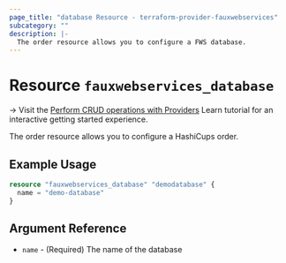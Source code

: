 ```yaml
---
page_title: "database Resource - terraform-provider-fauxwebservices"
subcategory: ""
description: |-
  The order resource allows you to configure a FWS database.
---
```


# Resource `fauxwebservices_database`

-> Visit the [Perform CRUD operations with Providers](https://learn.hashicorp.com/tutorials/terraform/provider-use?in=terraform/providers&utm_source=WEBSITE&utm_medium=WEB_IO&utm_offer=ARTICLE_PAGE&utm_content=DOCS) Learn tutorial for an interactive getting started experience.

The order resource allows you to configure a HashiCups order.

## Example Usage

```terraform
resource "fauxwebservices_database" "demodatabase" {
  name = "demo-database"
}
```

## Argument Reference

- `name` - (Required) The name of the database
